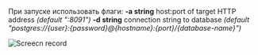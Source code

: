 При запуске использовать флаги:
**-a string** host:port of target HTTP address *(default ":8091")*
**-d string** connection string to database *(default "postgres://{user}:{password}@{hostname}:{port}/{database-name}")*

![Screecn record](link)